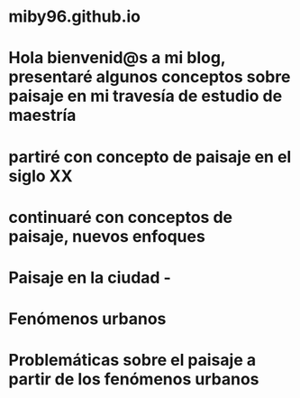 # miby96.github.io
# Hola bienvenid@s a mi blog, presentaré algunos conceptos sobre paisaje en mi travesía de estudio de maestría
# partiré con concepto de paisaje en el siglo XX
# continuaré con conceptos de paisaje, nuevos enfoques
# Paisaje en la ciudad - 
# Fenómenos urbanos
# Problemáticas sobre el paisaje a partir de los fenómenos urbanos 
